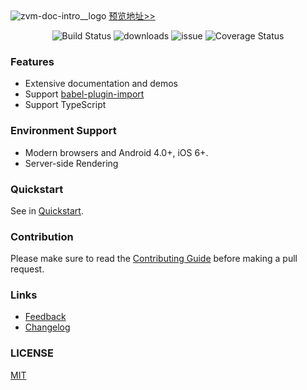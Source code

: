 <div class="zvm-doc-intro">
  <img class="zvm-doc-intro__logo" src="http://static.sosout.com/images/preview_qrcode_20181025.png" alt="zvm-doc-intro__logo" />
  <a class="zvm-doc-intro__preview" href="http://m.zantb.com/mobile.html#/zh-CN/">预览地址>></a>
  <p align="center">
    <img src="https://www.travis-ci.org/meitianyitan/zanm.svg?branch=dev" alt="Build Status" />
    <img src="https://img.shields.io/npm/dt/zanm.svg" alt="downloads" />
    <img src="http://isitmaintained.com/badge/open/meitianyitan/zanm.svg" alt="issue" />
    <img src="https://img.shields.io/codecov/c/github/meitianyitan/zanm/dev.svg" alt="Coverage Status" />
  </p>
</div>
 
### Features

<!-- * 50+ Reusable components
* 90%+ Unit test coverage -->
* Extensive documentation and demos
* Support [babel-plugin-import](https://github.com/ant-design/babel-plugin-import)
* Support TypeScript

### Environment Support

* Modern browsers and Android 4.0+, iOS 6+.
* Server-side Rendering

### Quickstart

See in [Quickstart](#/en-US/quickstart).

### Contribution

Please make sure to read the [Contributing Guide](https://github.com/meitianyitan/zanm/blob/master/.github/CONTRIBUTING.md) before making a pull request.

### Links

* [Feedback](https://github.com/meitianyitan/zanm/issues)
* [Changelog](#/en-US/changelog)

### LICENSE

[MIT](https://zh.wikipedia.org/wiki/MIT%E8%A8%B1%E5%8F%AF%E8%AD%89)

